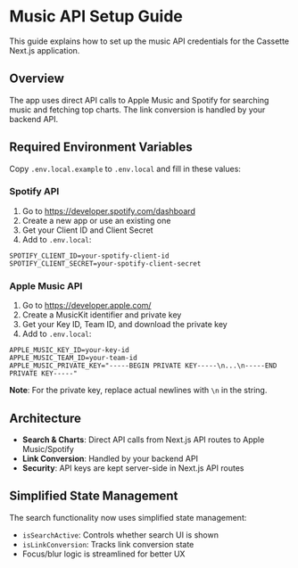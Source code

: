 # Music API Setup Guide

This guide explains how to set up the music API credentials for the Cassette Next.js application.

## Overview

The app uses direct API calls to Apple Music and Spotify for searching music and fetching top charts. The link conversion is handled by your backend API.

## Required Environment Variables

Copy `.env.local.example` to `.env.local` and fill in these values:

### Spotify API

1. Go to https://developer.spotify.com/dashboard
2. Create a new app or use an existing one
3. Get your Client ID and Client Secret
4. Add to `.env.local`:
```
SPOTIFY_CLIENT_ID=your-spotify-client-id
SPOTIFY_CLIENT_SECRET=your-spotify-client-secret
```

### Apple Music API

1. Go to https://developer.apple.com/
2. Create a MusicKit identifier and private key
3. Get your Key ID, Team ID, and download the private key
4. Add to `.env.local`:
```
APPLE_MUSIC_KEY_ID=your-key-id
APPLE_MUSIC_TEAM_ID=your-team-id
APPLE_MUSIC_PRIVATE_KEY="-----BEGIN PRIVATE KEY-----\n...\n-----END PRIVATE KEY-----"
```

**Note**: For the private key, replace actual newlines with `\n` in the string.

## Architecture

- **Search & Charts**: Direct API calls from Next.js API routes to Apple Music/Spotify
- **Link Conversion**: Handled by your backend API
- **Security**: API keys are kept server-side in Next.js API routes

## Simplified State Management

The search functionality now uses simplified state management:
- `isSearchActive`: Controls whether search UI is shown
- `isLinkConversion`: Tracks link conversion state
- Focus/blur logic is streamlined for better UX